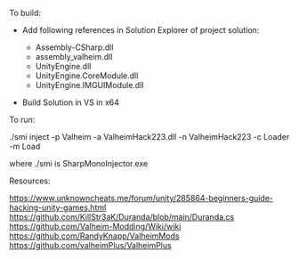 To build:

- Add following references in Solution Explorer of project solution:
	- Assembly-CSharp.dll
	- assembly_valheim.dll
	- UnityEngine.dll
	- UnityEngine.CoreModule.dll
	- UnityEngine.IMGUIModule.dll

- Build Solution in VS in x64

To run:

./smi inject -p Valheim -a ValheimHack223.dll -n ValheimHack223 -c Loader -m Load


where ./smi is SharpMonoInjector.exe


Resources:

https://www.unknowncheats.me/forum/unity/285864-beginners-guide-hacking-unity-games.html
https://github.com/KillStr3aK/Duranda/blob/main/Duranda.cs
https://github.com/Valheim-Modding/Wiki/wiki
https://github.com/RandyKnapp/ValheimMods
https://github.com/valheimPlus/ValheimPlus

